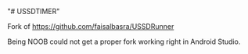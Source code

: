 "# USSDTIMER" 

Fork of https://github.com/faisalbasra/USSDRunner

Being NOOB could not get a proper fork working right in Android Studio.